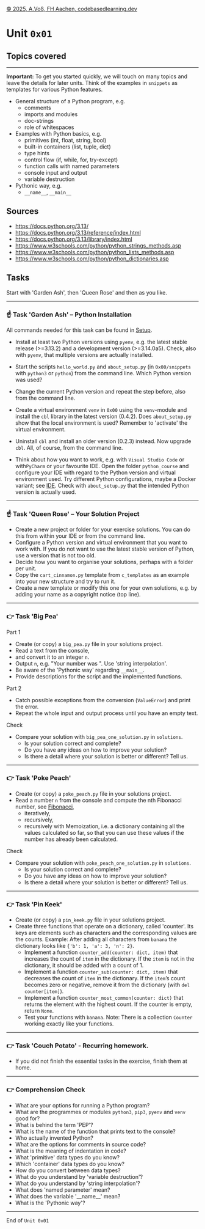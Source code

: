 [© 2025, A.Voß, FH Aachen, codebasedlearning.dev](mailto:info@codebasedlearning.dev)

# Unit `0x01`

## Topics covered

---

**Important:** To get you started quickly, we will touch on many topics and leave the details for later units. Think of the examples in `snippets` as templates for various Python features.

- General structure of a Python program, e.g.
  - comments
  - imports and modules 
  - doc-strings
  - role of whitespaces
- Examples with Python basics, e.g.
  - primitives (int, float, string, bool)
  - built-in containers (list, tuple, dict)
  - type hints
  - control flow (if, while, for, try-except)
  - function calls with named parameters
  - console input and output
  - variable destruction
- Pythonic way, e.g.
  - `__name__`, `__main__`

## Sources
- https://docs.python.org/3.13/
- https://docs.python.org/3.13/reference/index.html
- https://docs.python.org/3.13/library/index.html
- https://www.w3schools.com/python/python_strings_methods.asp
- https://www.w3schools.com/python/python_lists_methods.asp
- https://www.w3schools.com/python/python_dictionaries.asp

## Tasks

Start with 'Garden Ash', then 'Queen Rose' and then as you like.

---

### ☝️ Task 'Garden Ash' – Python Installation

All commands needed for this task can be found in [Setup](../docs/python_setup.pdf).

- Install at least two Python versions using `pyenv`, e.g. the latest stable release (>=3.13.2) and a development version (>=3.14.0a5). Check, also with `pyenv`, that multiple versions are actually installed.

- Start the scripts `hello_world.py` and `about_setup.py` (in `0x00/snippets` with `python3` or `python`) from the command line. Which Python version was used?

- Change the current Python version and repeat the step before, also from the command line.

- Create a virtual environment `venv` in `0x00` using the `venv`-module and install the `cbl` library in the latest version (0.4.2). Does `about_setup.py` show that the local environment is used? Remember to 'activate' the virtual environment.

- Uninstall `cbl` and install an older version (0.2.3) instead. Now upgrade `cbl`. All, of course, from the command line. 

- Think about how you want to work, e.g. with `Visual Studio Code` or with`PyCharm` or your favourite IDE. Open the folder `python_course` and configure your IDE with regard to the Python version and virtual environment used. Try different Python configurations, maybe a Docker variant; see [IDE](../docs/python_ide.pdf). Check with `about_setup.py` that the intended Python version is actually used.

---

### ☝️ Task 'Queen Rose' – Your Solution Project

- Create a new project or folder for your exercise solutions. You can do this from within your IDE or from the command line.
- Configure a Python version and virtual environment that you want to work with. If you do not want to use the latest stable version of Python, use a version that is not too old.
- Decide how you want to organise your solutions, perhaps with a folder per unit.
- Copy the `cart_cinnamon.py` template from `c_templates` as an example into your new structure and try to run it.
- Create a new template or modify this one for your own solutions, e.g. by adding your name as a copyright notice (top line).
---

### 👉 Task 'Big Pea'

Part 1
- Create (or copy) a `big_pea.py` file in your solutions project.
- Read a text from the console,
- and convert it to an integer `n`.
- Output `n`, e.g. "Your number was <n>". Use 'string interpolation'.
- Be aware of the 'Pythonic way' regarding `__main__`.
- Provide descriptions for the script and the implemented functions.

Part 2
- Catch possible exceptions from the conversion (`ValueError`) and print the error. 
- Repeat the whole input and output process until you have an empty text.

Check
- Compare your solution with `big_pea_one_solution.py` in `solutions`. 
  - Is your solution correct and complete? 
  - Do you have any ideas on how to improve your solution?
  - Is there a detail where your solution is better or different? Tell us.

---

### 👉 Task 'Poke Peach'

- Create (or copy) a `poke_peach.py` file in your solutions project.
- Read a number `n` from the console and compute the nth Fibonacci number, see [Fibonacci](https://de.wikipedia.org/wiki/Fibonacci-Folge),
  - iteratively,
  - recursively,
  - recursively with Memoization, i.e. a dictionary containing all the values calculated so far, so that you can use these values if the number has already been calculated.

Check
- Compare your solution with `poke_peach_one_solution.py` in `solutions`. 
  - Is your solution correct and complete? 
  - Do you have any ideas on how to improve your solution?
  - Is there a detail where your solution is better or different? Tell us.

---

### 👉 Task 'Pin Keek'

- Create (or copy) a `pin_keek.py` file in your solutions project.
- Create three functions that operate on a dictionary, called 'counter'. Its keys are elements such as characters and the corresponding values are the counts. Example: After adding all characters from `banana` the dictionary looks like `{'b': 1, 'a': 3, 'n': 2}`.
  - Implement a function `counter_add(counter: dict, item)` that increases the count of `item` in the dictionary. If the `item` is not in the dictionary, it should be added with a count of 1. 
  - Implement a function `counter_sub(counter: dict, item)` that decreases the count of `item` in the dictionary. If the `item`’s count becomes zero or negative, remove it from the dictionary (with `del counter[item]`). 
  - Implement a function `counter_most_common(counter: dict)` that returns the element with the highest count. If the counter is empty, return `None`.
  - Test your functions with `banana`.
Note: There is a collection `Counter` working exactly like your functions.

---

### 👉 Task 'Couch Potato' - Recurring homework.

- If you did not finish the essential tasks in the exercise, finish them at home.

---

### 👉 Comprehension Check

- What are your options for running a Python program?
- What are the programmes or modules `python3`, `pip3`, `pyenv` and `venv` good for?
- What is behind the term 'PEP'?
- What is the name of the function that prints text to the console?
- Who actually invented Python?
- What are the options for comments in source code?
- What is the meaning of indentation in code?
- What 'primitive' data types do you know?
- Which 'container' data types do you know?
- How do you convert between data types?
- What do you understand by 'variable destruction'?
- What do you understand by 'string interpolation'?
- What does 'named parameter' mean?
- What does the variable '\_\_name\_\_' mean?
- What is the 'Pythonic way'?

---

End of `Unit 0x01`
